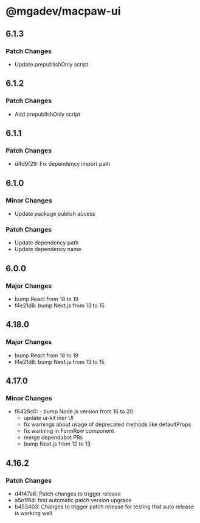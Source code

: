 # @mgadev/macpaw-ui

## 6.1.3

### Patch Changes

- Update prepublishOnly script

## 6.1.2

### Patch Changes

- Add prepublishOnly script

## 6.1.1

### Patch Changes

- d4d9f29: Fix dependency import path

## 6.1.0

### Minor Changes

- Update package publish access

### Patch Changes

- Update dependency path
- Update dependency name

## 6.0.0

### Major Changes

- bump React from 18 to 19
- f4e21d8: bump Next.js from 13 to 15

## 4.18.0

### Major Changes

- bump React from 18 to 19
- f4e21d8: bump Next.js from 13 to 15

## 4.17.0

### Minor Changes

- f6428c0: - bump Node.js version from 16 to 20
  - update ui-kit iner UI
  - fix warnings about usage of deprecated methods like defaultProps
  - fix warining in FormRow component
  - merge dependabot PRs
  - bump Next.js from 12 to 13

## 4.16.2

### Patch Changes

- d4147a6: Patch changes to trigger release
- a5e1f6d: first automatic patch version upgrade
- b453403: Changes to trigger patch release for testing that auto release is working well
